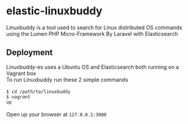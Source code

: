 # elastic-linuxbuddy
Linuxbuddy is a tool used to search for Linux distributed OS commands using the Lumen PHP Micro-Framework By Laravel with Elasticsearch
## Deployment
Linuxbuddy-es uses a Ubuntu OS and Elasticsearch both running on a Vagrant box
<br />
To run Linuxbuddy run these 2 simple commands
<br />
<br />
<code>$ cd /path/to/linuxbuddy</code><br />
<code>$ vagrant up</code>
<br />
<br />
Open up your browser at <code>127.0.0.1:3000</code>
